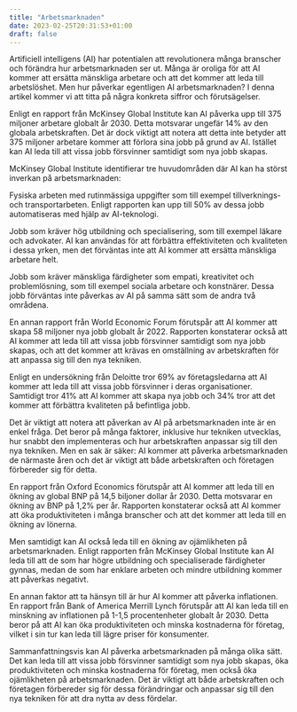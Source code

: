 ```yaml
---
title: "Arbetsmarknaden"
date: 2023-02-25T20:31:53+01:00
draft: false
---
```


Artificiell intelligens (AI) har potentialen att revolutionera många branscher och förändra hur arbetsmarknaden ser ut. Många är oroliga för att AI kommer att ersätta mänskliga arbetare och att det kommer att leda till arbetslöshet. Men hur påverkar egentligen AI arbetsmarknaden? I denna artikel kommer vi att titta på några konkreta siffror och förutsägelser.

Enligt en rapport från McKinsey Global Institute kan AI påverka upp till 375 miljoner arbetare globalt år 2030. Detta motsvarar ungefär 14% av den globala arbetskraften. Det är dock viktigt att notera att detta inte betyder att 375 miljoner arbetare kommer att förlora sina jobb på grund av AI. Istället kan AI leda till att vissa jobb försvinner samtidigt som nya jobb skapas.

McKinsey Global Institute identifierar tre huvudområden där AI kan ha störst inverkan på arbetsmarknaden:

Fysiska arbeten med rutinmässiga uppgifter som till exempel tillverknings- och transportarbeten. Enligt rapporten kan upp till 50% av dessa jobb automatiseras med hjälp av AI-teknologi.

Jobb som kräver hög utbildning och specialisering, som till exempel läkare och advokater. AI kan användas för att förbättra effektiviteten och kvaliteten i dessa yrken, men det förväntas inte att AI kommer att ersätta mänskliga arbetare helt.

Jobb som kräver mänskliga färdigheter som empati, kreativitet och problemlösning, som till exempel sociala arbetare och konstnärer. Dessa jobb förväntas inte påverkas av AI på samma sätt som de andra två områdena.

En annan rapport från World Economic Forum förutspår att AI kommer att skapa 58 miljoner nya jobb globalt år 2022. Rapporten konstaterar också att AI kommer att leda till att vissa jobb försvinner samtidigt som nya jobb skapas, och att det kommer att krävas en omställning av arbetskraften för att anpassa sig till den nya tekniken.

Enligt en undersökning från Deloitte tror 69% av företagsledarna att AI kommer att leda till att vissa jobb försvinner i deras organisationer. Samtidigt tror 41% att AI kommer att skapa nya jobb och 34% tror att det kommer att förbättra kvaliteten på befintliga jobb.

Det är viktigt att notera att påverkan av AI på arbetsmarknaden inte är en enkel fråga. Det beror på många faktorer, inklusive hur tekniken utvecklas, hur snabbt den implementeras och hur arbetskraften anpassar sig till den nya tekniken. Men en sak är säker: AI kommer att påverka arbetsmarknaden de närmaste åren och det är viktigt att både arbetskraften och företagen förbereder sig för detta.

En rapport från Oxford Economics förutspår att AI kommer att leda till en ökning av global BNP på 14,5 biljoner dollar år 2030. Detta motsvarar en ökning av BNP på 1,2% per år. Rapporten konstaterar också att AI kommer att öka produktiviteten i många branscher och att det kommer att leda till en ökning av lönerna.

Men samtidigt kan AI också leda till en ökning av ojämlikheten på arbetsmarknaden. Enligt rapporten från McKinsey Global Institute kan AI leda till att de som har högre utbildning och specialiserade färdigheter gynnas, medan de som har enklare arbeten och mindre utbildning kommer att påverkas negativt.

En annan faktor att ta hänsyn till är hur AI kommer att påverka inflationen. En rapport från Bank of America Merrill Lynch förutspår att AI kan leda till en minskning av inflationen på 1-1,5 procentenheter globalt år 2030. Detta beror på att AI kan öka produktiviteten och minska kostnaderna för företag, vilket i sin tur kan leda till lägre priser för konsumenter.

Sammanfattningsvis kan AI påverka arbetsmarknaden på många olika sätt. Det kan leda till att vissa jobb försvinner samtidigt som nya jobb skapas, öka produktiviteten och minska kostnaderna för företag, men också öka ojämlikheten på arbetsmarknaden. Det är viktigt att både arbetskraften och företagen förbereder sig för dessa förändringar och anpassar sig till den nya tekniken för att dra nytta av dess fördelar.
